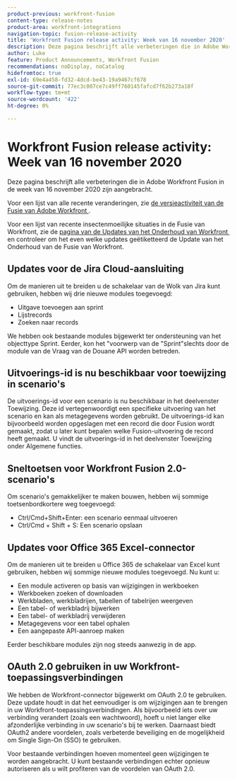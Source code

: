 ```yaml
---
product-previous: workfront-fusion
content-type: release-notes
product-area: workfront-integrations
navigation-topic: fusion-release-activity
title: 'Workfront Fusion release activity: Week van 16 november 2020'
description: Deze pagina beschrijft alle verbeteringen die in Adobe Workfront Fusion in de week van 16 november 2020 zijn aangebracht.
author: Luke
feature: Product Announcements, Workfront Fusion
recommendations: noDisplay, noCatalog
hidefromtoc: true
exl-id: 69e4a458-fd32-4dcd-be43-19a9467cf678
source-git-commit: 77ec3c007ce7c49ff760145fafcd7f62b273a18f
workflow-type: tm+mt
source-wordcount: '422'
ht-degree: 0%

---
```


# Workfront Fusion release activity: Week van 16 november 2020

Deze pagina beschrijft alle verbeteringen die in Adobe Workfront Fusion in de week van 16 november 2020 zijn aangebracht.

Voor een lijst van alle recente veranderingen, zie [&#x200B; de versieactiviteit van de Fusie van Adobe Workfront &#x200B;](/help/workfront-fusion/fusion-product-releases/fusion-release-activity.md).

Voor een lijst van recente insectenmoeilijke situaties in de Fusie van Workfront, zie de [&#x200B; pagina van de Updates van het Onderhoud van Workfront &#x200B;](https://experienceleague.adobe.com/docs/workfront-known-issues/releases/current-updates.html?lang=nl-NL) en controleer om het even welke updates geëtiketteerd de Update van het Onderhoud van de Fusie van Workfront.

## Updates voor de Jira Cloud-aansluiting

Om de manieren uit te breiden u de schakelaar van de Wolk van Jira kunt gebruiken, hebben wij drie nieuwe modules toegevoegd:

* Uitgave toevoegen aan sprint
* Lijstrecords
* Zoeken naar records

We hebben ook bestaande modules bijgewerkt ter ondersteuning van het objecttype Sprint. Eerder, kon het &quot;voorwerp van de &quot;Sprint&quot;slechts door de module van de Vraag van de Douane API worden betreden.

## Uitvoerings-id is nu beschikbaar voor toewijzing in scenario&#39;s

De uitvoerings-id voor een scenario is nu beschikbaar in het deelvenster Toewijzing. Deze id vertegenwoordigt een specifieke uitvoering van het scenario en kan als metagegevens worden gebruikt. De uitvoerings-id kan bijvoorbeeld worden opgeslagen met een record die door Fusion wordt gemaakt, zodat u later kunt bepalen welke Fusion-uitvoering de record heeft gemaakt. U vindt de uitvoerings-id in het deelvenster Toewijzing onder Algemene functies.

## Sneltoetsen voor Workfront Fusion 2.0-scenario&#39;s

Om scenario&#39;s gemakkelijker te maken bouwen, hebben wij sommige toetsenbordkortere weg toegevoegd:

* Ctrl/Cmd+Shift+Enter: een scenario eenmaal uitvoeren
* Ctrl/Cmd + Shift + S: Een scenario opslaan

## Updates voor Office 365 Excel-connector

Om de manieren uit te breiden u Office 365 de schakelaar van Excel kunt gebruiken, hebben wij sommige nieuwe modules toegevoegd. Nu kunt u:

* Een module activeren op basis van wijzigingen in werkboeken
* Werkboeken zoeken of downloaden
* Werkbladen, werkbladrijen, tabellen of tabelrijen weergeven
* Een tabel- of werkbladrij bijwerken
* Een tabel- of werkbladrij verwijderen
* Metagegevens voor een tabel ophalen
* Een aangepaste API-aanroep maken

Eerder beschikbare modules zijn nog steeds aanwezig in de app.


## OAuth 2.0 gebruiken in uw Workfront-toepassingsverbindingen

We hebben de Workfront-connector bijgewerkt om OAuth 2.0 te gebruiken. Deze update houdt in dat het eenvoudiger is om wijzigingen aan te brengen in uw Workfront-toepassingsverbindingen. Als bijvoorbeeld iets over uw verbinding verandert (zoals een wachtwoord), hoeft u niet langer elke afzonderlijke verbinding in uw scenario&#39;s bij te werken. Daarnaast biedt OAuth2 andere voordelen, zoals verbeterde beveiliging en de mogelijkheid om Single Sign-On (SSO) te gebruiken.

Voor bestaande verbindingen hoeven momenteel geen wijzigingen te worden aangebracht. U kunt bestaande verbindingen echter opnieuw autoriseren als u wilt profiteren van de voordelen van OAuth 2.0.
